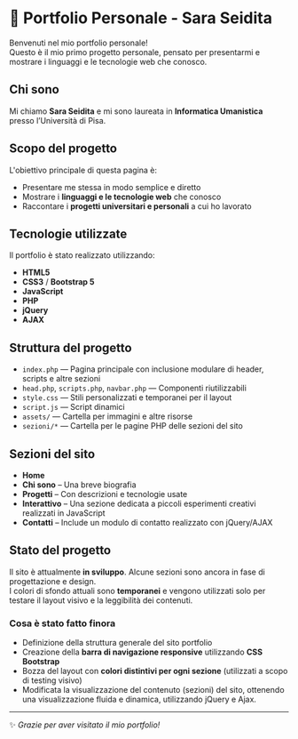 # 🌸 Portfolio Personale - Sara Seidita

Benvenuti nel mio portfolio personale!  
Questo è il mio primo progetto personale, pensato per presentarmi e mostrare i linguaggi e le tecnologie web che conosco. 

## Chi sono

Mi chiamo **Sara Seidita** e mi sono laureata in **Informatica Umanistica** presso l’Università di Pisa. 

## Scopo del progetto

L'obiettivo principale di questa pagina è:
- Presentare me stessa in modo semplice e diretto
- Mostrare i **linguaggi e le tecnologie web** che conosco
- Raccontare i **progetti universitari e personali** a cui ho lavorato

## Tecnologie utilizzate

Il portfolio è stato realizzato utilizzando:

- **HTML5**  
- **CSS3** / **Bootstrap 5**
- **JavaScript**
- **PHP**
- **jQuery**
- **AJAX**

## Struttura del progetto

- `index.php` — Pagina principale con inclusione modulare di header, scripts e altre sezioni
- `head.php`, `scripts.php`, `navbar.php` — Componenti riutilizzabili
- `style.css` — Stili personalizzati e temporanei per il layout
- `script.js` — Script dinamici
- `assets/` — Cartella per immagini e altre risorse
- `sezioni/*` — Cartella per le pagine PHP delle sezioni del sito

## Sezioni del sito

- **Home**  
- **Chi sono** – Una breve biografia
- **Progetti** – Con descrizioni e tecnologie usate
- **Interattivo** – Una sezione dedicata a piccoli esperimenti creativi realizzati in JavaScript
- **Contatti** – Include un modulo di contatto realizzato con jQuery/AJAX

## Stato del progetto

Il sito è attualmente **in sviluppo**. Alcune sezioni sono ancora in fase di progettazione e design.  
I colori di sfondo attuali sono **temporanei** e vengono utilizzati solo per testare il layout visivo e la leggibilità dei contenuti.

### Cosa è stato fatto finora

- Definizione della struttura generale del sito portfolio
- Creazione della **barra di navigazione responsive** utilizzando **CSS Bootstrap**
- Bozza del layout con **colori distintivi per ogni sezione** (utilizzati a scopo di testing visivo)
- Modificata la visualizzazione del contenuto (sezioni) del sito, ottenendo una visualizzazione fluida e dinamica, utilizzando jQuery e Ajax. 

---

✨ *Grazie per aver visitato il mio portfolio!*
